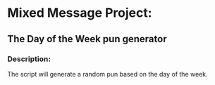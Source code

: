 # Mixed Message Project:
## The Day of the Week pun generator

### Description:
The script will generate a random pun based on the day of the week.

